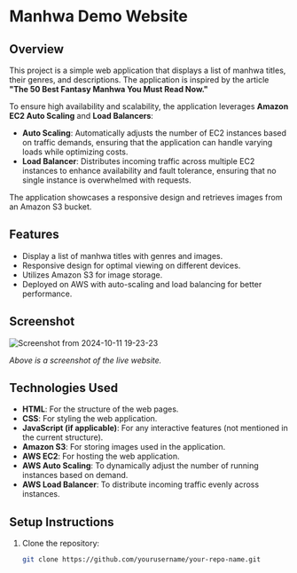 # Manhwa Demo Website

## Overview
This project is a simple web application that displays a list of manhwa titles, their genres, and descriptions. The application is inspired by the article **"The 50 Best Fantasy Manhwa You Must Read Now."** 

To ensure high availability and scalability, the application leverages **Amazon EC2 Auto Scaling** and **Load Balancers**:
- **Auto Scaling**: Automatically adjusts the number of EC2 instances based on traffic demands, ensuring that the application can handle varying loads while optimizing costs.
- **Load Balancer**: Distributes incoming traffic across multiple EC2 instances to enhance availability and fault tolerance, ensuring that no single instance is overwhelmed with requests.

The application showcases a responsive design and retrieves images from an Amazon S3 bucket.

## Features
- Display a list of manhwa titles with genres and images.
- Responsive design for optimal viewing on different devices.
- Utilizes Amazon S3 for image storage.
- Deployed on AWS with auto-scaling and load balancing for better performance.

## Screenshot
![Screenshot from 2024-10-11 19-23-23](https://github.com/user-attachments/assets/ee53a52e-da4f-4eb9-9199-61e596b14986)
 
*Above is a screenshot of the live website.*

## Technologies Used
- **HTML**: For the structure of the web pages.
- **CSS**: For styling the web application.
- **JavaScript (if applicable)**: For any interactive features (not mentioned in the current structure).
- **Amazon S3**: For storing images used in the application.
- **AWS EC2**: For hosting the web application.
- **AWS Auto Scaling**: To dynamically adjust the number of running instances based on demand.
- **AWS Load Balancer**: To distribute incoming traffic evenly across instances.

## Setup Instructions
1. Clone the repository:
   ```bash
   git clone https://github.com/yourusername/your-repo-name.git
